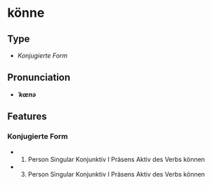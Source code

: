 # könne
## Type
- _Konjugierte Form_
## Pronunciation
- **_ˈkœnə_**
## Features
### Konjugierte Form
-  1. Person Singular Konjunktiv I Präsens Aktiv des Verbs können
-  3. Person Singular Konjunktiv I Präsens Aktiv des Verbs können
